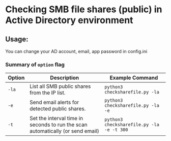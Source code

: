 # Checking SMB file shares (public) in Active Directory environment

## Usage:
  You can change your AD account, email, app password in config.ini
  ### Summary of <code>option</code> flag

| Option      | Description                                           | Example Command                                           |
|-------------|-------------------------------------------------------|----------------------------------------------------------|
| `-la`      | List all SMB public shares from the IP list.   | `python3 checksharefile.py -la ` |
| `-e`      | Send email alerts for detected public shares.      | `python3 checksharefile.py -la -e ` |
| `-t` | Set the interval time in seconds to run the scan automatically (or send email) | `python3 checksharefile.py -la -e -t 300` |
